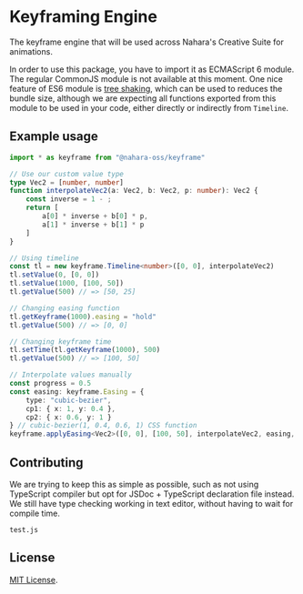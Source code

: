 # Keyframing Engine
The keyframe engine that will be used across Nahara's Creative Suite for
animations.

In order to use this package, you have to import it as ECMAScript 6 module. The
regular CommonJS module is not available at this moment. One nice feature of ES6
module is [tree shaking][1], which can be used to reduces the bundle size,
although we are expecting all functions exported from this module to be used in
your code, either directly or indirectly from `Timeline`.

## Example usage
```typescript
import * as keyframe from "@nahara-oss/keyframe"

// Use our custom value type
type Vec2 = [number, number]
function interpolateVec2(a: Vec2, b: Vec2, p: number): Vec2 {
    const inverse = 1 - ;
    return [
        a[0] * inverse + b[0] * p,
        a[1] * inverse + b[1] * p
    ]
}

// Using timeline
const tl = new keyframe.Timeline<number>([0, 0], interpolateVec2)
tl.setValue(0, [0, 0])
tl.setValue(1000, [100, 50])
tl.getValue(500) // => [50, 25]

// Changing easing function
tl.getKeyframe(1000).easing = "hold"
tl.getValue(500) // => [0, 0]

// Changing keyframe time
tl.setTime(tl.getKeyframe(1000), 500)
tl.getValue(500) // => [100, 50]

// Interpolate values manually
const progress = 0.5
const easing: keyframe.Easing = {
    type: "cubic-bezier",
    cp1: { x: 1, y: 0.4 },
    cp2: { x: 0.6, y: 1 }
} // cubic-bezier(1, 0.4, 0.6, 1) CSS function
keyframe.applyEasing<Vec2>([0, 0], [100, 50], interpolateVec2, easing, progress)
```

## Contributing
We are trying to keep this as simple as possible, such as not using TypeScript
compiler but opt for JSDoc + TypeScript declaration file instead. We still have
type checking working in text editor, without having to wait for compile time.

`test.js`

## License
[MIT License][2].

[1]: https://developer.mozilla.org/en-US/docs/Glossary/Tree_shaking
[2]: ./LICENSE